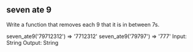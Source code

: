 ## seven ate 9

Write a function that removes each 9 that it is in between 7s.

seven_ate9('79712312') => '7712312' seven_ate9('79797') => '777' Input: String Output: String
